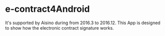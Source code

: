 # e-contract4Android
It's supported by Aisino during from 2016.3 to 2016.12. This App is designed to show how the electronic contract signature works.
